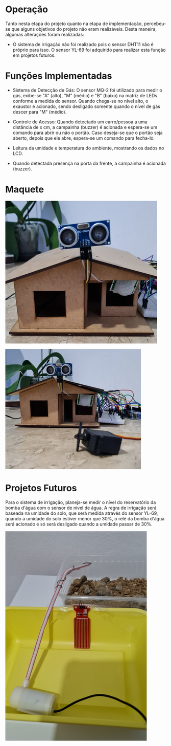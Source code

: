# Operação

Tanto nesta etapa do projeto quanto na etapa de implementação, percebeu-se que alguns objetivos do projeto não eram realizáveis. Desta maneira, algumas alterações foram realizadas:

- O sistema de irrigação não foi realizado pois o sensor DHT11 não é próprio para isso. O sensor YL-69 foi adquirido para realizar esta função em projetos futuros.

# Funções Implementadas

- Sistema de Detecção de Gás: O sensor MQ-2 foi utilizado para medir o gás, exibe-se "A" (alto), "M" (médio) e "B" (baixo) na matriz de LEDs conforme a medida do sensor. Quando chega-se no nível alto, o exaustor é acionado, sendo desligado somente quando o nível de gás descer para "M" (médio).

- Controle de Acesso: Quando detectado um carro/pessoa a uma distância de x cm, a campainha (buzzer) é acionada e espera-se um comando para abrir ou não o portão. Caso deseja-se que o portão seja aberto, depois que ele abre, espera-se um comando para fecha-lo.

- Leitura da umidade e temperatura do ambiente, mostrando os dados no LCD.

- Quando detectada presença na porta da frente, a campainha é acionada (buzzer).

# Maquete

![](./figuras/maquete.png)

![](./figuras/maquetee.png)

# Projetos Futuros

Para o sistema de irrigação, planeja-se medir o nível do reservatório da bomba d'água com o sensor de nível de água. A regra de irrigação será baseada na umidade do solo, que será medida através do sensor YL-69, quando a umidade do solo estiver menor que 30%, o relé da bomba d'água será acionado e só será desligado quando a umidade passar de 30%.

![](./figuras/jardim.png)
